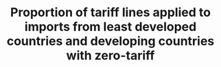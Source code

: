 ---
data_non_statistical: true
goal_meta_link: http://unstats.un.org/sdgs/files/metadata-compilation/Metadata-Goal-10.pdf
graph: null
graph_title: Proportion of tariff lines applied to imports from least developed countries
  and developing countries with zero-tariff
graph_type: null
has_metadata: false
indicator: 10.a.1
indicator_name: Proportion of tariff lines applied to imports from least developed
  countries and developing countries with zero-tariff
indicator_sort_order: 10-0a-01
indicator_variable: null
layout: indicator
permalink: /10-a-1/
published: true
reporting_status: notstarted
sdg_goal: 10
source_active_1: true
source_notes_1: null
source_title_1: null
target: Implement the principle of special and differential treatment for developing
  countries, in particular least developed countries, in accordance with World Trade
  Organization agreements.
target_id: 10.a
title: Proportion of tariff lines applied to imports from least developed countries
  and developing countries with zero-tariff
un_custodial_agency: ITC, UNCTAD, WHO
un_designated_tier: '1'
variable_description: null
variable_notes: null
---